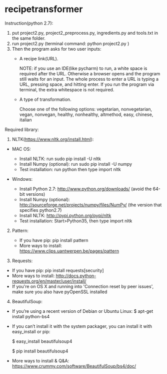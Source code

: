 # recipetransformer

Instruction(python 2.7):
1. put project2.py, project2_preprocess.py, ingredients.py and tools.txt in the same folder.
2. run project2.py  (terminal command: python project2.py )
3. Then the program asks for two user inputs:
   - A recipe link(URL). 
  
     NOTE: if you use an IDE(like pycharm) to run, a white space is required after the URL. Otherwise a
     browser opens and the program still waits for an input. The whole process to enter a URL is typing a URL, pressing space,
     and hitting enter. If you run the program via terminal, the extra whitespace is not required.
   - A type of transformation.
  
     Choose one of the following options: vegetarian, nonvegetarian, vegan, nonvegan, healthy, nonhealthy, altmethod, easy,
     chinese, italian

Required library:
1. NLTK(https://www.nltk.org/install.html): 

  - MAC OS:
    - Install NLTK: run sudo pip install -U nltk
    - Install Numpy (optional): run sudo pip install -U numpy
    - Test installation: run python then type import nltk
  
  
  - Windows: 
    - Install Python 2.7: http://www.python.org/downloads/ (avoid the 64-bit versions)
    - Install Numpy (optional): http://sourceforge.net/projects/numpy/files/NumPy/ (the version that specifies python2.7)
    - Install NLTK: http://pypi.python.org/pypi/nltk
    - Test installation: Start>Python35, then type import nltk
  
  
  
2. Pattern:
   - If you have pip: pip install pattern
   - More ways to install: https://www.clips.uantwerpen.be/pages/pattern
   
   
   
3. Requests:
  - If you have pip: pip install requests[security]
  - More ways to install: http://docs.python-requests.org/en/master/user/install/
  - If you're on OS X and running into 'Connection reset by peer issues', make sure you also have pyOpenSSL installed
  
  
  
4. BeautifulSoup:
  - If you’re using a recent version of Debian or Ubuntu Linux: $ apt-get install python-bs4
  - If you can’t install it with the system packager, you can install it with easy_install or pip:
    
    $ easy_install beautifulsoup4

    $ pip install beautifulsoup4
  - More ways to install & Q&A: https://www.crummy.com/software/BeautifulSoup/bs4/doc/
   

